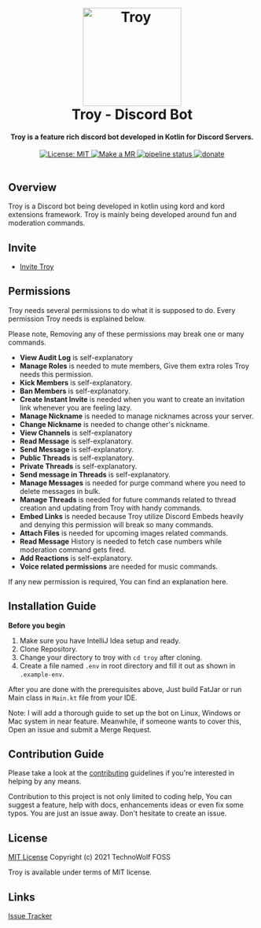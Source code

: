 <!--suppress HtmlDeprecatedAttribute -->
<div align="center">
    <h1>
        <br>
        <a href="#">
            <img src="https://gitlab.com/technowolf/troy/-/raw/master/assets/Troy.png"
            alt="Troy" width="200"></a>
        <br>
        Troy - Discord Bot
        <br>
    </h1>
    <h4 align="center">Troy is a feature rich discord bot developed in Kotlin for Discord Servers.</h4>
</div>
<div align="center">
    <a href="https://gitlab.com/technowolf/troy/-/blob/master/LICENSE" target="_blank">
        <img src="https://img.shields.io/badge/license-MIT-brightgreen.svg" alt="License: MIT">
    </a>
    <a href="https://makeapullrequest.com" target="_blank">
        <img src="https://img.shields.io/badge/PRs-welcome-brightgreen.svg?style=flat" alt="Make a MR">
    </a>
    <a href="https://gitlab.com/technowolf/troy/commits/master">
        <img alt="pipeline status" src="https://gitlab.com/technowolf/troy/badges/master/pipeline.svg" />
    </a>
    <a href="https://www.paypal.me/daksh7011" target="_blank">
        <img src="https://img.shields.io/badge/$-donate-ff69b4.svg?maxAge=2592000&amp;style=flat" alt="donate">
    </a>
    <br>
    <br>
</div>

## Overview

Troy is a Discord bot being developed in kotlin using kord and kord extensions framework. Troy is mainly being developed
around fun and moderation commands.

## Invite

* [Invite Troy](https://discord.com/api/oauth2/authorize?client_id=871836869493661736&permissions=397820423367&scope=bot%20applications.commands)

## Permissions

Troy needs several permissions to do what it is supposed to do. Every permission Troy needs is explained below.

Please note, Removing any of these permissions may break one or many commands.

* **View Audit Log** is self-explanatory
* **Manage Roles** is needed to mute members, Give them extra roles Troy needs this permission.
* **Kick Members** is self-explanatory.
* **Ban Members** is self-explanatory.
* **Create Instant Invite** is needed when you want to create an invitation link whenever you are feeling lazy.
* **Manage Nickname** is needed to manage nicknames across your server.
* **Change Nickname** is needed to change other's nickname.
* **View Channels** is self-explanatory
* **Read Message** is self-explanatory.
* **Send Message** is self-explanatory.
* **Public Threads** is self-explanatory.
* **Private Threads** is self-explanatory.
* **Send message in Threads** is self-explanatory.
* **Manage Messages** is needed for purge command where you need to delete messages in bulk.
* **Manage Threads** is needed for future commands related to thread creation and updating from Troy with handy
  commands.
* **Embed Links** is needed because Troy utilize Discord Embeds heavily and denying this permission will break so many
  commands.
* **Attach Files** is needed for upcoming images related commands.
* **Read Message** History is needed to fetch case numbers while moderation command gets fired.
* **Add Reactions** is self-explanatory.
* **Voice related permissions** are needed for music commands.

If any new permission is required, You can find an explanation here.

## Installation Guide

**Before you begin**

1. Make sure you have IntelliJ Idea setup and ready.
2. Clone Repository.
3. Change your directory to troy with `cd troy` after cloning.
4. Create a file named `.env` in root directory and fill it out as shown in
   `.example-env`.

After you are done with the prerequisites above, Just build FatJar or run Main class in
`Main.kt` file from your IDE.

Note: I will add a thorough guide to set up the bot on Linux, Windows or Mac system in near feature. Meanwhile, if
someone wants to cover this, Open an issue and submit a Merge Request.

## Contribution Guide

Please take a look at the [contributing](CONTRIBUTING.md) guidelines if you're interested in helping by any means.

Contribution to this project is not only limited to coding help, You can suggest a feature, help with docs, enhancements
ideas or even fix some typos. You are just an issue away. Don't hesitate to create an issue.

## License

[MIT License](LICENSE) Copyright (c) 2021 TechnoWolf FOSS

Troy is available under terms of MIT license.

## Links

[Issue Tracker](https://gitlab.com/technowolf/troy/issues)

